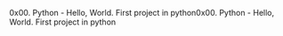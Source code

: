 0x00. Python - Hello, World. First project in python0x00. Python - Hello, World. First project in python
